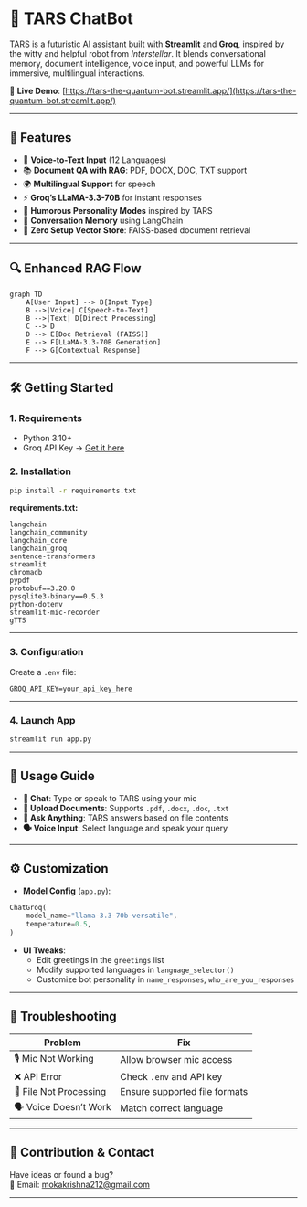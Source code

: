 # 🌌 TARS ChatBot

TARS is a futuristic AI assistant built with **Streamlit** and **Groq**, inspired by the witty and helpful robot from *Interstellar*. It blends conversational memory, document intelligence, voice input, and powerful LLMs for immersive, multilingual interactions.

🔗 **Live Demo**: [https://tars-the-quantum-bot.streamlit.app/](https://tars-the-quantum-bot.streamlit.app/)

---

## 🚀 Features

- 🎤 **Voice-to-Text Input** (12 Languages)
- 📚 **Document QA with RAG**: PDF, DOCX, DOC, TXT support
- 🌍 **Multilingual Support** for speech
- ⚡ **Groq’s LLaMA-3.3-70B** for instant responses
- 🤖 **Humorous Personality Modes** inspired by TARS
- 💾 **Conversation Memory** using LangChain
- 🧠 **Zero Setup Vector Store**: FAISS-based document retrieval

---

## 🔍 Enhanced RAG Flow


```mermaid
graph TD
    A[User Input] --> B{Input Type}
    B -->|Voice| C[Speech-to-Text]
    B -->|Text| D[Direct Processing]
    C --> D
    D --> E[Doc Retrieval (FAISS)]
    E --> F[LLaMA-3.3-70B Generation]
    F --> G[Contextual Response]
```



---

## 🛠️ Getting Started

### 1. Requirements

- Python 3.10+
- Groq API Key → [Get it here](https://console.groq.com/)

### 2. Installation

```bash
pip install -r requirements.txt
```

**requirements.txt:**
```
langchain
langchain_community
langchain_core
langchain_groq
sentence-transformers
streamlit
chromadb
pypdf
protobuf==3.20.0
pysqlite3-binary==0.5.3
python-dotenv
streamlit-mic-recorder
gTTS
```

---

### 3. Configuration

Create a `.env` file:

```env
GROQ_API_KEY=your_api_key_here
```

---

### 4. Launch App

```bash
streamlit run app.py
```

---

## 📖 Usage Guide

- **💬 Chat**: Type or speak to TARS using your mic
- **📁 Upload Documents**: Supports `.pdf`, `.docx`, `.doc`, `.txt`
- **🧠 Ask Anything**: TARS answers based on file contents
- **🗣️ Voice Input**: Select language and speak your query

---

## ⚙️ Customization

- **Model Config** (`app.py`):
```python
ChatGroq(
    model_name="llama-3.3-70b-versatile",
    temperature=0.5,
)
```

- **UI Tweaks**:
  - Edit greetings in the `greetings` list
  - Modify supported languages in `language_selector()`
  - Customize bot personality in `name_responses`, `who_are_you_responses`

---

## 🔧 Troubleshooting

| Problem | Fix |
|--------|------|
| 🎙️ Mic Not Working | Allow browser mic access |
| ❌ API Error | Check `.env` and API key |
| 📄 File Not Processing | Ensure supported file formats |
| 🗣️ Voice Doesn’t Work | Match correct language |

---

## 🤝 Contribution & Contact

Have ideas or found a bug?  
📧 Email: [mokakrishna212@gmail.com](mailto:mokakrishna212@gmail.com)

---
